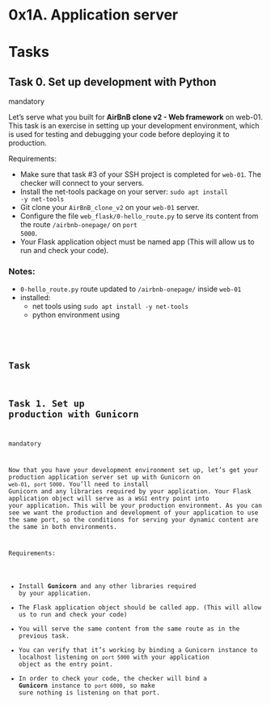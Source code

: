 # 0x1A. Application server
# Tasks
## Task 0. Set up development with Python
mandatory

Let’s serve what you built for <strong>AirBnB clone v2 - Web framework</strong>
on web-01. This task is an exercise in setting up your development environment,
which is used for testing and debugging your code before deploying it to
production.

Requirements:
-	Make sure that task #3 of your SSH project is completed for
<code>web-01</code>. The checker will connect to your servers.
-	Install the net-tools package on your server:
<code>sudo apt install -y net-tools</code>
-	Git clone your <code>AirBnB_clone_v2</code> on your <code>web-01</code>
server.
-	Configure the file <code>web_flask/0-hello_route.py</code> to serve its
content from the route <code>/airbnb-onepage/</code> on <code>port 5000</code>.
-	Your Flask application object must be named app (This will allow us to run
and check your code).

### Notes:
-	<code>0-hello_route.py</code> route updated to <code>/airbnb-onepage/</code>
inside <code>web-01</code>
-	installed:
	-	net tools using <code>sudo apt install -y net-tools</code>
	-	python environment using <code>

## Task 
## Task 1. Set up production with Gunicorn
mandatory

Now that you have your development environment set up, let’s get your
production application server set up with Gunicorn on <code>web-01</code>,
<code>port 5000</code>. You’ll need to install Gunicorn and any libraries
required by your application. Your Flask application object will serve as a
<code>WSGI</code> entry point into your application. This will be your
production environment. As you can see we want the production and development
of your application to use the same port, so the conditions for serving your
dynamic content are the same in both environments.

Requirements:
-	Install <strong>Gunicorn</strong> and any other libraries required by your application.
-	The Flask application object should be called app. (This will allow us to run
and check your code)
-	You will serve the same content from the same route as in the previous task.
-	You can verify that it’s working by binding a Gunicorn instance to
localhost listening on <code>port 5000</code> with your application object as
the entry point.
-	In order to check your code, the checker will bind a <strong>Gunicorn</strong>
instance to <code>port 6000</code>, so make sure nothing is listening on that port.

